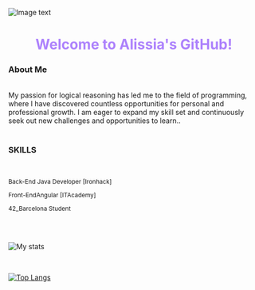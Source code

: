 ![Image text](Vector.jpg)

<h1 style="color:#AD82FC" align=center>Welcome to Alissia's GitHub!</h1>

<h3>About Me</h3>
<br>
<div>My passion for logical reasoning has led me to the field of programming, where I have discovered countless opportunities for personal and professional growth. I am eager to expand my skill set and continuously seek out new challenges and opportunities to learn..</div>
<br>
<h3>SKILLS</h3>
<br>
<p style="font-size:12px">Back-End Java Developer [Ironhack]</p>
<p style="font-size:12px">Front-EndAngular [ITAcademy]</p>
<p style="font-size:12px">42_Barcelona Student </p>
<br>

<br>

![My stats](https://github-readme-stats.vercel.app/api?username=Liss-11&show_icons=true&theme=merko)

<br>

[![Top Langs](https://github-readme-stats.vercel.app/api/top-langs/?username=Liss-11&layout=compact&theme=chartreuse-dark&title_color=A1CF70&text_color=54B08A)](https://github.com/anuraghazra/github-readme-stats)


